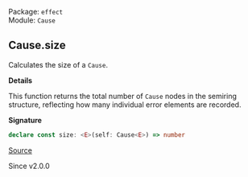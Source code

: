 Package: `effect`<br />
Module: `Cause`<br />

## Cause.size

Calculates the size of a `Cause`.

**Details**

This function returns the total number of `Cause` nodes in the semiring
structure, reflecting how many individual error elements are recorded.

**Signature**

```ts
declare const size: <E>(self: Cause<E>) => number
```

[Source](https://github.com/Effect-TS/effect/tree/main/packages/effect/src/Cause.ts#L736)

Since v2.0.0